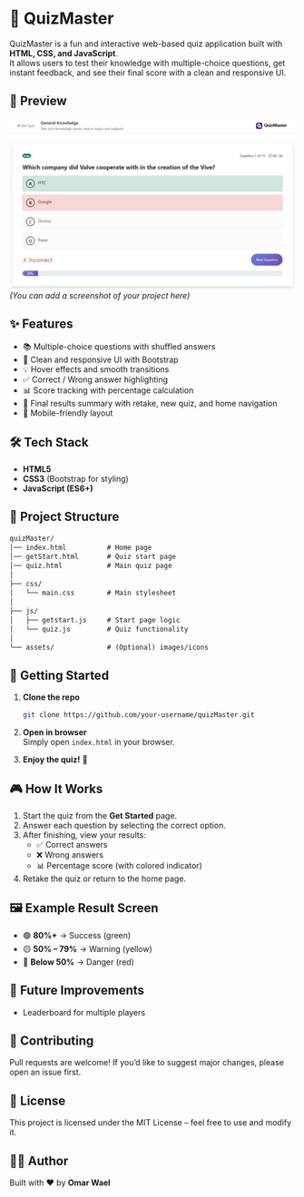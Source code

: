 # 🎯 QuizMaster  

QuizMaster is a fun and interactive web-based quiz application built with **HTML, CSS, and JavaScript**.  
It allows users to test their knowledge with multiple-choice questions, get instant feedback, and see their final score with a clean and responsive UI.  


## 📸 Preview  
![QuizMaster Screenshot](preview.png)  
*(You can add a screenshot of your project here)*  


## ✨ Features  
- 📚 Multiple-choice questions with shuffled answers  
- 🎨 Clean and responsive UI with Bootstrap  
- 💡 Hover effects and smooth transitions  
- ✅ Correct / Wrong answer highlighting  
- 📊 Score tracking with percentage calculation  
- 🎉 Final results summary with retake, new quiz, and home navigation  
- 📱 Mobile-friendly layout  


## 🛠️ Tech Stack  
- **HTML5**  
- **CSS3** (Bootstrap for styling)  
- **JavaScript (ES6+)**  


## 📂 Project Structure  
```
quizMaster/
│── index.html          # Home page
│── getStart.html       # Quiz start page
│── quiz.html           # Main quiz page
│
├── css/
│   └── main.css        # Main stylesheet
│
├── js/
│   ├── getstart.js     # Start page logic
│   └── quiz.js         # Quiz functionality
│
└── assets/             # (Optional) images/icons
```


## 🚀 Getting Started  

1. **Clone the repo**  
   ```bash
   git clone https://github.com/your-username/quizMaster.git
   ```

2. **Open in browser**  
   Simply open `index.html` in your browser.  

3. **Enjoy the quiz!** 🎉  


## 🎮 How It Works  
1. Start the quiz from the **Get Started** page.  
2. Answer each question by selecting the correct option.  
3. After finishing, view your results:  
   - ✅ Correct answers  
   - ❌ Wrong answers  
   - 📊 Percentage score (with colored indicator)  
4. Retake the quiz or return to the home page.  


## 🖼️ Example Result Screen  
- 🟢 **80%+** → Success (green)  
- 🟡 **50% – 79%** → Warning (yellow)  
- 🔴 **Below 50%** → Danger (red)  


## 📌 Future Improvements  
- Leaderboard for multiple players  


## 🤝 Contributing  
Pull requests are welcome! If you’d like to suggest major changes, please open an issue first.  


## 📄 License  
This project is licensed under the MIT License – feel free to use and modify it.  


## 👨‍💻 Author  
Built with ❤️ by **Omar Wael**  
